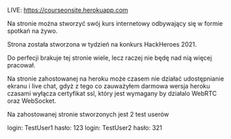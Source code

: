 LIVE: https://courseonsite.herokuapp.com

Na stronie można stworzyć swój kurs internetowy odbywający się w formie spotkań na żywo.

Strona została stworzona w tydzień na konkurs HackHeroes 2021.

Do perfecji brakuje tej stronie wiele, lecz raczej nie będę nad nią więcej pracował.




Na stronie zahostowanej na heroku może czasem nie działać udostępnianie ekranu i live chat,
gdyż z tego co zauważyłem darmowa wersja heroku czasami wyłącza certyfikat ssl,
który jest wymagany by działalo WebRTC oraz WebSocket.


Na zahostowanej stronie stworzonych jest 2 test userów

login: TestUser1 hasło: 123
login: TestUser2 hasło: 321
